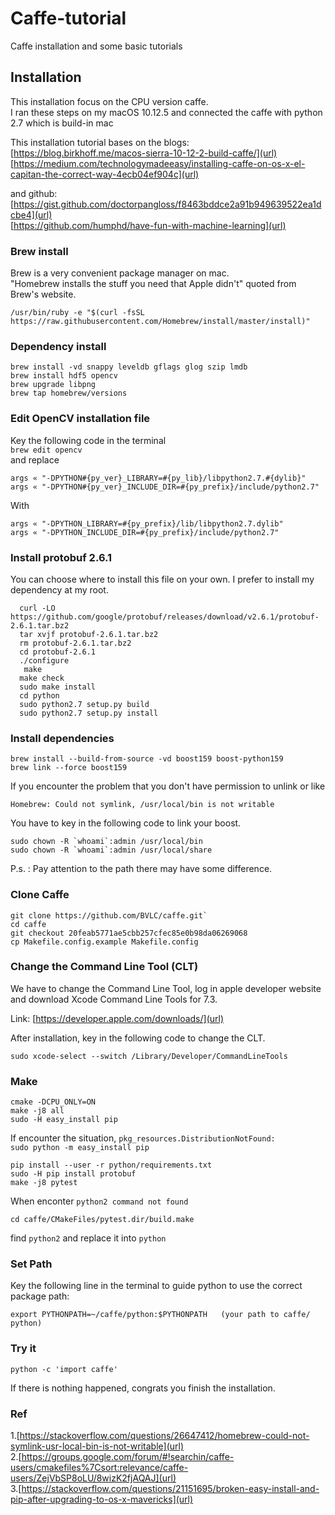 # Caffe-tutorial
Caffe installation and some basic tutorials 


## Installation 
This installation focus on the CPU version caffe.   
I ran these steps on my macOS 10.12.5 and connected the caffe with python 2.7 which is build-in mac

This installation tutorial bases on the blogs:     
[https://blog.birkhoff.me/macos-sierra-10-12-2-build-caffe/](url)           
[https://medium.com/technologymadeeasy/installing-caffe-on-os-x-el-capitan-the-correct-way-4ecb04ef904c](url)

and github:     
[https://gist.github.com/doctorpangloss/f8463bddce2a91b949639522ea1dcbe4](url)  
[https://github.com/humphd/have-fun-with-machine-learning](url)


### Brew install    
Brew is a very convenient package manager on mac.     
"Homebrew installs the stuff you need that Apple didn't" quoted from Brew's website.

`/usr/bin/ruby -e "$(curl -fsSL https://raw.githubusercontent.com/Homebrew/install/master/install)"`

### Dependency install      
```
brew install -vd snappy leveldb gflags glog szip lmdb
brew install hdf5 opencv
brew upgrade libpng
brew tap homebrew/versions
```

### Edit OpenCV installation file   
Key the following code in the terminal    
`brew edit opencv`    
and replace     
```
args « "-DPYTHON#{py_ver}_LIBRARY=#{py_lib}/libpython2.7.#{dylib}"
args « "-DPYTHON#{py_ver}_INCLUDE_DIR=#{py_prefix}/include/python2.7"
```
With    
```
args « "-DPYTHON_LIBRARY=#{py_prefix}/lib/libpython2.7.dylib"
args « "-DPYTHON_INCLUDE_DIR=#{py_prefix}/include/python2.7"
```

### Install protobuf 2.6.1

You can choose where to install this file on your own. 
I prefer to install my dependency at my root.

```
  curl -LO https://github.com/google/protobuf/releases/download/v2.6.1/protobuf-2.6.1.tar.bz2
  tar xvjf protobuf-2.6.1.tar.bz2  
  rm protobuf-2.6.1.tar.bz2  
  cd protobuf-2.6.1  
  ./configure
   make  
  make check  
  sudo make install  
  cd python  
  sudo python2.7 setup.py build  
  sudo python2.7 setup.py install
```


### Install dependencies

```
brew install --build-from-source -vd boost159 boost-python159
brew link --force boost159
```

If you encounter the problem that you don't have permission to unlink or like 

`Homebrew: Could not symlink, /usr/local/bin is not writable`

You have to key in the following code to link your boost.   

```
sudo chown -R `whoami`:admin /usr/local/bin
sudo chown -R `whoami`:admin /usr/local/share
```   
P.s. : Pay attention to the path there may have some difference.

### Clone Caffe

```
git clone https://github.com/BVLC/caffe.git` 
cd caffe
git checkout 20feab5771ae5cbb257cfec85e0b98da06269068
cp Makefile.config.example Makefile.config
```



### Change the Command Line Tool (CLT) 

We have to change the Command Line Tool, log in apple developer website and download Xcode Command Line Tools for 7.3. 

Link: [https://developer.apple.com/downloads/](url)

After installation, key in the following code to change the CLT.

`
sudo xcode-select --switch /Library/Developer/CommandLineTools
`

### Make    
```
cmake -DCPU_ONLY=ON
make -j8 all
sudo -H easy_install pip
```


If encounter the situation, `pkg_resources.DistributionNotFound:`     
`
sudo python -m easy_install pip
`


```
pip install --user -r python/requirements.txt
sudo -H pip install protobuf
make -j8 pytest
```


When enconter `python2 command not found`

`cd caffe/CMakeFiles/pytest.dir/build.make`

find `python2` and replace it into `python`



### Set Path
Key the following line in the terminal to guide python to use the correct package path:

`
export PYTHONPATH=~/caffe/python:$PYTHONPATH   (your path to caffe/ python)
`


### Try it

`python -c 'import caffe' `

If there is nothing happened, congrats you finish the installation.

### Ref
1.[https://stackoverflow.com/questions/26647412/homebrew-could-not-symlink-usr-local-bin-is-not-writable](url)    
2.[https://groups.google.com/forum/#!searchin/caffe-users/cmakefiles%7Csort:relevance/caffe-users/ZejVbSP8oLU/8wizK2fjAQAJ](url)    
3.[https://stackoverflow.com/questions/21151695/broken-easy-install-and-pip-after-upgrading-to-os-x-mavericks](url)

